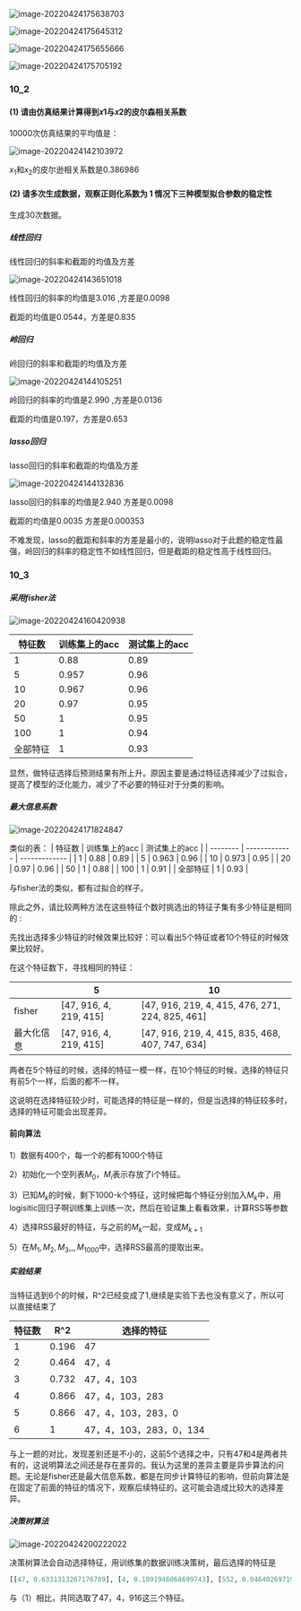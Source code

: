 ![image-20220424175638703](C:\Users\hutter_sadan\AppData\Roaming\Typora\typora-user-images\image-20220424175638703.png)

![image-20220424175645312](C:\Users\hutter_sadan\AppData\Roaming\Typora\typora-user-images\image-20220424175645312.png)

![image-20220424175655666](C:\Users\hutter_sadan\AppData\Roaming\Typora\typora-user-images\image-20220424175655666.png)

![image-20220424175705192](C:\Users\hutter_sadan\AppData\Roaming\Typora\typora-user-images\image-20220424175705192.png)

### 10_2

#### (1) 请由仿真结果计算得到𝑥1与𝑥2的皮尔森相关系数

10000次仿真结果的平均值是：

![image-20220424142103972](C:\Users\hutter_sadan\AppData\Roaming\Typora\typora-user-images\image-20220424142103972.png)

$x_{1}$和$x_2$的皮尔逊相关系数是0.386986

#### (2) 请多次生成数据，观察正则化系数为 1 情况下三种模型拟合参数的稳定性  

生成30次数据。

##### 线性回归

线性回归的斜率和截距的均值及方差

![image-20220424143651018](C:\Users\hutter_sadan\AppData\Roaming\Typora\typora-user-images\image-20220424143651018.png)

线性回归的斜率的均值是3.016 ,方差是0.0098

截距的均值是0.0544，方差是0.835



##### 岭回归

岭回归的斜率和截距的均值及方差

![image-20220424144105251](C:\Users\hutter_sadan\AppData\Roaming\Typora\typora-user-images\image-20220424144105251.png)

岭回归的斜率的均值是2.990 ,方差是0.0136

截距的均值是0.197，方差是0.653

##### lasso回归

lasso回归的斜率和截距的均值及方差

![image-20220424144132836](C:\Users\hutter_sadan\AppData\Roaming\Typora\typora-user-images\image-20220424144132836.png)

lasso回归的斜率的均值是2.940 方差是0.0098

截距的均值是0.0035 方差是0.000353



不难发现，lasso的截距和斜率的方差是最小的，说明lasso对于此题的稳定性最强，岭回归的斜率的稳定性不如线性回归，但是截距的稳定性高于线性回归。



### 10_3

##### 采用fisher法

![image-20220424160420938](C:\Users\hutter_sadan\AppData\Roaming\Typora\typora-user-images\image-20220424160420938.png)

| 特征数   | 训练集上的acc | 测试集上的acc |
| -------- | ------------- | ------------- |
| 1        | 0.88          | 0.89          |
| 5        | 0.957         | 0.96          |
| 10       | 0.967         | 0.96          |
| 20       | 0.97          | 0.95          |
| 50       | 1             | 0.95          |
| 100      | 1             | 0.94          |
| 全部特征 | 1             | 0.93          |

显然，做特征选择后预测结果有所上升。原因主要是通过特征选择减少了过拟合，提高了模型的泛化能力，减少了不必要的特征对于分类的影响。



##### 最大信息系数

![image-20220424171824847](C:\Users\hutter_sadan\AppData\Roaming\Typora\typora-user-images\image-20220424171824847.png)

类似的表：
| 特征数   | 训练集上的acc | 测试集上的acc |
| -------- | ------------- | ------------- |
| 1        | 0.88          | 0.89          |
| 5        | 0.963         | 0.96          |
| 10       | 0.973         | 0.95          |
| 20       | 0.97          | 0.96          |
| 50       | 1             | 0.88          |
| 100      | 1             | 0.91          |
| 全部特征 | 1             | 0.93          |

与fisher法的类似，都有过拟合的样子。

除此之外，请比较两种方法在这些特征个数时挑选出的特征子集有多少特征是相同的 :

先找出选择多少特征的时候效果比较好：可以看出5个特征或者10个特征的时候效果比较好。

在这个特征数下，寻找相同的特征：



|            | 5                      | 10                                              |
| ---------- | ---------------------- | ----------------------------------------------- |
| fisher     | [47, 916, 4, 219, 415] | [47, 916, 219, 4, 415, 476, 271, 224, 825, 461] |
| 最大化信息 | [47, 916, 4, 219, 415] | [47, 916, 219, 4, 415, 835, 468, 407, 747, 634] |

两者在5个特征的时候，选择的特征一模一样，在10个特征的时候，选择的特征只有前5个一样，后面的都不一样。

这说明在选择特征较少时，可能选择的特征是一样的，但是当选择的特征较多时，选择的特征可能会出现差异。



#### 前向算法

1）数据有400个，每一个的都有1000个特征

2）初始化一个空列表$M_{0}$，$M_{i}$表示存放了i个特征。

3）已知$M_{k}$的时候，剩下1000-k个特征，这时候把每个特征分别加入$M_{k}$中，用logisitic回归子啊训练集上训练一次，然后在验证集上看看效果，计算RSS等参数

4）选择RSS最好的特征，与之前的$M_{k}$一起，变成$M_{k+1}$

5）在$M_{1},M_{2},M_{3},,,M_{1000}$中，选择RSS最高的提取出来。



##### 实验结果

当特征选到6个的时候，R^2已经变成了1,继续是实验下去也没有意义了，所以可以直接结束了

| 特征数 | R^2   | 选择的特征              |
| ------ | ----- | ----------------------- |
| 1      | 0.196 | 47                      |
| 2      | 0.464 | 47，4                   |
| 3      | 0.732 | 47，4，103              |
| 4      | 0.866 | 47，4，103，283         |
| 5      | 0.866 | 47，4，103，283，0      |
| 6      | 1     | 47，4，103，283，0，134 |

与上一题的对比，发现差别还是不小的，这前5个选择之中，只有47和4是两者共有的，这说明算法之间还是存在差异的。我认为这里的差异主要是异步算法的问题。无论是fisher还是最大信息系数，都是在同步计算特征的影响，但前向算法是在固定了前面的特征的情况下，观察后续特征的。这可能会造成比较大的选择差异。



##### 决策树算法

![image-20220424200222022](C:\Users\hutter_sadan\AppData\Roaming\Typora\typora-user-images\image-20220424200222022.png)

决策树算法会自动选择特征，用训练集的数据训练决策树，最后选择的特征是

```python
[[47, 0.6331313267176789], [4, 0.1891946068699743], [552, 0.04640269719829376], [916, 0.02853904680203866], [311, 0.02690100430416069], [851, 0.017595625456809486], [117, 0.01743583612306709], [217, 0.012777977044476323], [89, 0.010087876614060258], [856, 0.008967001434720229], [943, 0.008967001434720229]]
```

与（1）相比，共同选取了47，4，916这三个特征。

